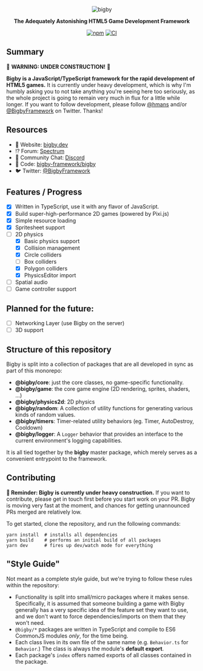 <div align="center">

![bigby](https://bigby.dev/logo.png)

**The Adequately Astonishing HTML5 Game Development Framework**

[![npm](https://raster.shields.io/npm/v/bigby.png)](https://www.npmjs.com/package/bigby) [![CI](https://github.com/bigby-framework/bigby/workflows/CI/badge.svg)](https://github.com/bigby-framework/bigby/actions)

</div>

## Summary

🚧 **WARNING: UNDER CONSTRUCTION!** 🚧

**Bigby is a JavaScript/TypeScript framework for the rapid development of HTML5
games.** It is currently under heavy development, which is why I'm humbly asking
you to not take anything you're seeing here too seriously, as the whole project
is going to remain very much in flux for a little while longer. If you want to
follow development, please follow [@hmans](https://twitter.com/hmans) and/or
[@BigbyFramework](https://twitter.com/bigbyframework) on Twitter. Thanks!

## Resources

- 📖 Website: [bigby.dev](https://bigby.dev/)
- ⁉️ Forum: [Spectrum](https://spectrum.chat/bigby)
- 💬 Community Chat: [Discord](https://discordapp.com/channels/699977689347522561/699977689347522564)
- 🐙 Code: [bigby-framework/bigby](https://github.com/bigby-framework/bigby)
- 🐦 Twitter: [@BigbyFramework](https://twitter.com/bigbyframework)

## Features / Progress

- [x] Written in TypeScript, use it with any flavor of JavaScript.
- [x] Build super-high-performance 2D games (powered by Pixi.js)
- [x] Simple resource loading
- [x] Spritesheet support
- [ ] 2D physics
  - [x] Basic physics support
  - [x] Collision management
  - [x] Circle colliders
  - [ ] Box colliders
  - [x] Polygon colliders
  - [x] PhysicsEditor import
- [ ] Spatial audio
- [ ] Game controller support

## Planned for the future:

- [ ] Networking Layer (use Bigby on the server)
- [ ] 3D support

## Structure of this repository

Bigby is split into a collection of packages that are all developed in sync as part of this monorepo:

- **@bigby/core**: just the core classes, no game-specific functionality.
- **@bigby/game**: the core game engine (2D rendering, sprites, shaders, ...)
- **@bigby/physics2d**: 2D physics
- **@bigby/random**: A collection of utility functions for generating various kinds of random values.
- **@bigby/timers**: Timer-related utility behaviors (eg. Timer, AutoDestroy, Cooldown)
- **@bigby/logger**: A `Logger` behavior that provides an interface to the current environment's logging capabilities.

It is all tied together by the **bigby** master package, which merely serves as a convenient entrypoint to the framework.

## Contributing

**🚧 Reminder: Bigby is currently under heavy construction.** If you want to contribute, please get in touch first before you start work on your PR. Bigby is moving very fast at the moment, and chances for getting unannounced PRs merged are relatively low.

To get started, clone the repository, and run the following commands:

```
yarn install  # installs all dependencies
yarn build    # performs an initial build of all packages
yarn dev      # fires up dev/watch mode for everything
```

## "Style Guide"

Not meant as a complete style guide, but we're trying to follow these rules within the repository:

- Functionality is split into small/micro packages where it makes sense. Specifically, it is assumed that someone building a game with Bigby generally has a very specific idea of the feature set they want to use, and we don't want to force dependencies/imports on them that they won't need.
- `@bigby/*` packages are written in TypeScript and compile to ES6 CommonJS modules _only_, for the time being.
- Each class lives in its own file of the same name (e.g. `Behavior.ts` for `Behavior`.) The class is always the module's **default export**.
- Each package's `index` offers named exports of all classes contained in the package.
